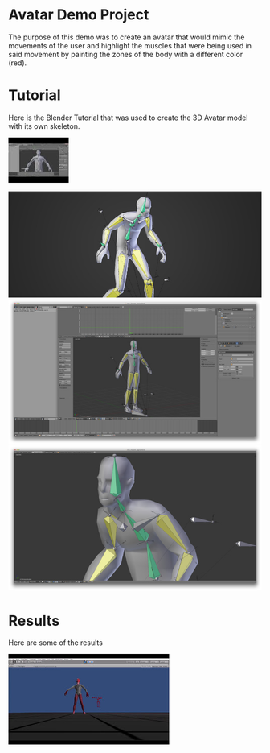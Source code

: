 # Avatar Demo Project
The purpose of this demo was to create an avatar that would mimic the movements of the user and highlight the muscles that were being used in said movement by painting the zones of the body with a different color (red).

# Tutorial
Here is the Blender Tutorial that was used to create the 3D Avatar model with its own skeleton.

[![Watch the video](./images/thumbnail_blender_tutorial.jpg)](https://www.youtube.com/embed/watch?v=7KHd1FSg3wo&feature=youtu.be)

![blender_feature](./images/blender_intro_character_rigging_feature.jpg "feature")
![ss01](./images/blender_intro_character_rigging_ss01.jpg "ss01")
![ss02](./images/blender_intro_character_rigging_ss02.jpg "ss02")

# Results
Here are some of the results

[![Watch the video](./images/thumbnail_avatar_demo.jpg)](https://www.youtube.com/embed/videoseries?list=PLA2mbqwGMhjMDcquohgzP165UEVfhtqJY)

